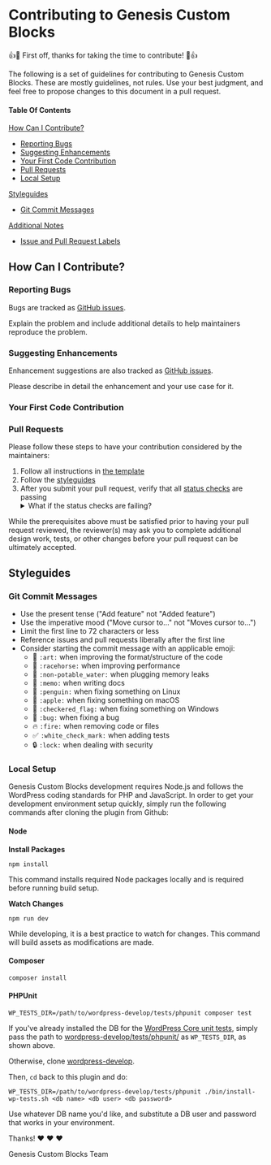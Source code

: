 # Contributing to Genesis Custom Blocks

:+1::tada: First off, thanks for taking the time to contribute! :tada::+1:

The following is a set of guidelines for contributing to Genesis Custom Blocks.  These are mostly guidelines, not rules.  Use your best judgment, and feel free to propose changes to this document in a pull request.

#### Table Of Contents

[How Can I Contribute?](#how-can-i-contribute)
  * [Reporting Bugs](#reporting-bugs)
  * [Suggesting Enhancements](#suggesting-enhancements)
  * [Your First Code Contribution](#your-first-code-contribution)
  * [Pull Requests](#pull-requests)
  * [Local Setup](#local-setup)

[Styleguides](#styleguides)
  * [Git Commit Messages](#git-commit-messages)

[Additional Notes](#additional-notes)
  * [Issue and Pull Request Labels](#issue-and-pull-request-labels)

## How Can I Contribute?

### Reporting Bugs

Bugs are tracked as [GitHub issues](https://guides.github.com/features/issues/).

Explain the problem and include additional details to help maintainers reproduce the problem.

### Suggesting Enhancements

Enhancement suggestions are also tracked as [GitHub issues](https://guides.github.com/features/issues/).

Please describe in detail the enhancement and your use case for it.

### Your First Code Contribution

### Pull Requests

Please follow these steps to have your contribution considered by the maintainers:

1. Follow all instructions in [the template](.github/PULL_REQUEST_TEMPLATE.md)
2. Follow the [styleguides](#styleguides)
3. After you submit your pull request, verify that all [status checks](https://help.github.com/articles/about-status-checks/) are passing <details><summary>What if the status checks are failing?</summary>If a status check is failing, and you believe that the failure is unrelated to your change, please leave a comment on the pull request explaining why you believe the failure is unrelated.  A maintainer will re-run the status check for you.  If we conclude that the failure was a false positive, then we will open an issue to track that problem with our status check suite.</details>

While the prerequisites above must be satisfied prior to having your pull request reviewed, the reviewer(s) may ask you to complete additional design work, tests, or other changes before your pull request can be ultimately accepted.

## Styleguides

### Git Commit Messages

* Use the present tense ("Add feature" not "Added feature")
* Use the imperative mood ("Move cursor to..." not "Moves cursor to...")
* Limit the first line to 72 characters or less
* Reference issues and pull requests liberally after the first line
* Consider starting the commit message with an applicable emoji:
    * :art: `:art:` when improving the format/structure of the code
    * :racehorse: `:racehorse:` when improving performance
    * :non-potable_water: `:non-potable_water:` when plugging memory leaks
    * :memo: `:memo:` when writing docs
    * :penguin: `:penguin:` when fixing something on Linux
    * :apple: `:apple:` when fixing something on macOS
    * :checkered_flag: `:checkered_flag:` when fixing something on Windows
    * :bug: `:bug:` when fixing a bug
    * :fire: `:fire:` when removing code or files
    * :white_check_mark: `:white_check_mark:` when adding tests
    * :lock: `:lock:` when dealing with security

### Local Setup

Genesis Custom Blocks development requires Node.js and follows the WordPress coding standards for PHP and JavaScript. In order to get your development environment setup quickly, simply run the following commands after cloning the plugin from Github:

#### Node

**Install Packages**

```
npm install
```

This command installs required Node packages locally and is required before running build setup.

**Watch Changes**

```
npm run dev
```

While developing, it is a best practice to watch for changes. This command will build assets as modifications are made.

#### Composer

```
composer install
```

#### PHPUnit

```
WP_TESTS_DIR=/path/to/wordpress-develop/tests/phpunit composer test
```

If you've already installed the DB for the [WordPress Core unit tests](https://github.com/WordPress/wordpress-develop/tree/0228dd6a5d17aa42735fdff9b106afccb960311e/tests/phpunit), simply pass the path to [wordpress-develop/tests/phpunit/](https://github.com/WordPress/wordpress-develop/tree/0228dd6a5d17aa42735fdff9b106afccb960311e/tests/phpunit) as `WP_TESTS_DIR`, as shown above.

Otherwise, clone [wordpress-develop](https://github.com/WordPress/wordpress-develop).

Then, `cd` back to this plugin and do:

```
WP_TESTS_DIR=/path/to/wordpress-develop/tests/phpunit ./bin/install-wp-tests.sh <db name> <db user> <db password>
```

Use whatever DB name you'd like, and substitute a DB user and password that works in your environment.

Thanks! :heart: :heart: :heart:

Genesis Custom Blocks Team
